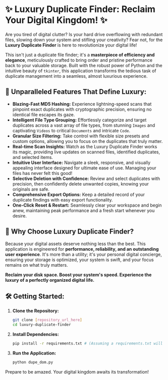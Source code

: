 # ✨ Luxury Duplicate Finder: Reclaim Your Digital Kingdom! ✨

Are you tired of digital clutter? Is your hard drive overflowing with redundant files, slowing down your system and stifling your creativity? Fear not, for the **Luxury Duplicate Finder** is here to revolutionize your digital life!

This isn't just a duplicate file finder; it's a **masterpiece of efficiency and elegance**, meticulously crafted to bring order and pristine performance back to your valuable storage. Built with the robust power of Python and the intuitive beauty of `tkinter`, this application transforms the tedious task of duplicate management into a seamless, almost luxurious experience.

## 🚀 Unparalleled Features That Define Luxury:

-   **Blazing-Fast MD5 Hashing:** Experience lightning-speed scans that pinpoint exact duplicates with cryptographic precision, ensuring no identical file escapes its gaze.
-   **Intelligent File Type Grouping:** Effortlessly categorize and target duplicates across a vast array of file types, from stunning `Images` and captivating `Videos` to critical `Documents` and intricate `Code`.
-   **Granular Size Filtering:** Take control with flexible size presets and custom options, allowing you to focus on the duplicates that truly matter.
-   **Real-time Scan Insights:** Watch as the Luxury Duplicate Finder works its magic, providing live updates on scanned files, identified duplicates, and selected items.
-   **Intuitive User Interface:** Navigate a sleek, responsive, and visually appealing interface designed for ultimate ease of use. Managing your files has never felt this good!
-   **Selective Deletion with Confidence:** Review and select duplicates with precision, then confidently delete unwanted copies, knowing your originals are safe.
-   **Comprehensive Export Options:** Keep a detailed record of your duplicate findings with easy export functionality.
-   **One-Click Reset & Restart:** Seamlessly clear your workspace and begin anew, maintaining peak performance and a fresh start whenever you desire.

## 💎 Why Choose Luxury Duplicate Finder?

Because your digital assets deserve nothing less than the best. This application is engineered for **performance, reliability, and an outstanding user experience**. It's more than a utility; it's your personal digital concierge, ensuring your storage is optimized, your system is swift, and your focus remains on what truly matters.

**Reclaim your disk space. Boost your system's speed. Experience the luxury of a perfectly organized digital life.**

## 🛠️ Getting Started:

1.  **Clone the Repository:**
    ```bash
    git clone [repository_url_here]
    cd luxury-duplicate-finder
    ```
2.  **Install Dependencies:**
    ```bash
    pip install -r requirements.txt # (Assuming a requirements.txt will be created with tkinter, hashlib, etc.)
    ```
3.  **Run the Application:**
    ```bash
    python dupe_dom.py
    ```

Prepare to be amazed. Your digital kingdom awaits its transformation!